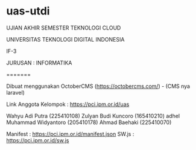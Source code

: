 # uas-utdi
UJIAN AKHIR SEMESTER
TEKNOLOGI CLOUD

UNIVERSITAS TEKNOLOGI
DIGITAL INDONESIA

IF-3

JURUSAN : INFORMATIKA

=======

Dibuat menggunakan OctoberCMS (https://octobercms.com/) - (CMS nya laravel)

Link Anggota Kelompok : 
https://pci.ipm.or.id/uas

Wahyu Adi Putra (225410108)
Zulyan Budi Kuncoro (165410210)
adhel Muhammad Widyantoro (205410178)
Ahmad Baehaki (225410070)

Manifest : https://pci.ipm.or.id/manifest.json
SW.js : https://pci.ipm.or.id/sw.js

